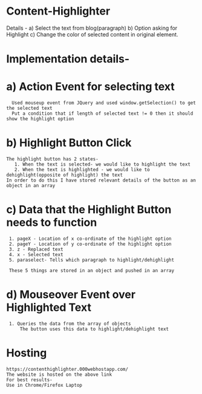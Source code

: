 # Content-Highlighter
Details -
a) Select the text from blog(paragraph) 
b) Option asking for Highlight 
c) Change the color of selected content in original element. 

# Implementation details-

# a) Action Event for selecting text
      Used mouseup event from JQuery and used window.getSelection() to get the selected text
      Put a condition that if length of selected text != 0 then it should show the highlight option
      
# b) Highlight Button Click 
    The highlight button has 2 states-
       1. When the text is selected- we would like to highlight the text
       2. When the text is highlighted - we would like to dehighlight(opposite of highlight) the text 
    In order to do this I have stored relevant details of the button as an object in an array
  
# c) Data that the Highlight Button needs to function

     1. pageX - Location of x co-ordinate of the highlight option
     2. pageY - Location of y co-ordinate of the highlight option
     3. z - Replaced text
     4. x - Selected text
     5. paraselect- Tells which paragraph to highlight/dehighlight

     These 5 things are stored in an object and pushed in an array
     
 # d) Mouseover Event over Highlighted Text
     1. Queries the data from the array of objects 
         The button uses this data to highlight/dehighlight text
 
 # Hosting 
    https://contenthighlighter.000webhostapp.com/
    The website is hosted on the above link
    For best results-
    Use in Chrome/Firefox Laptop
